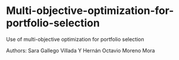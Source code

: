 # Multi-objective-optimization-for-portfolio-selection


Use of multi-objective optimization for portfolio selection

Authors: Sara Gallego Villada Y Hernán Octavio Moreno Mora
